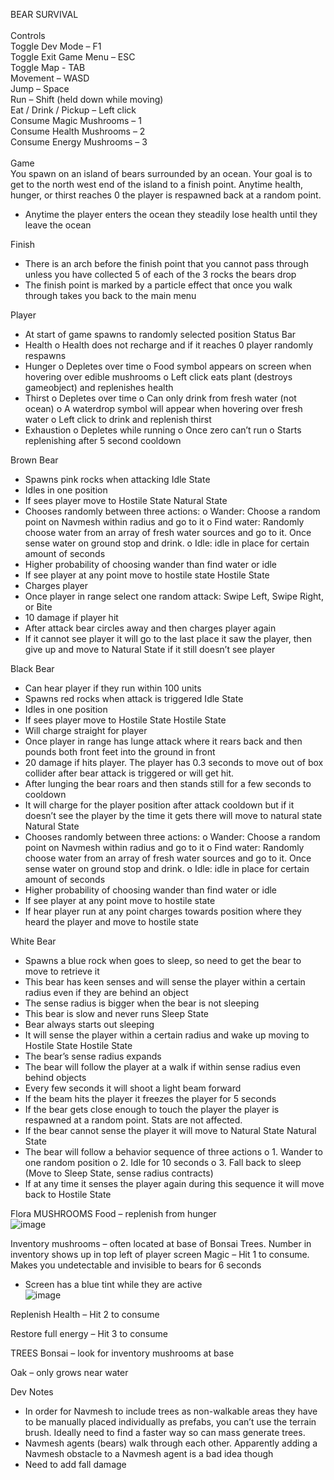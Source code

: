 BEAR SURVIVAL\
\
Controls\
Toggle Dev Mode – F1\
Toggle Exit Game Menu – ESC\
Toggle Map - TAB\
Movement – WASD\
Jump – Space\
Run – Shift (held down while moving)\
Eat / Drink / Pickup – Left click\
Consume Magic Mushrooms – 1\
Consume Health Mushrooms – 2\
Consume Energy Mushrooms – 3\
\
Game\
You spawn on an island of bears surrounded by an ocean. Your goal is to get to the north west end of the island to a finish point. Anytime health, hunger, or thirst reaches 0 the player is respawned back at a random point. 
-	Anytime the player enters the ocean they steadily lose health until they leave the ocean 
 
Finish
-	There is an arch before the finish point that you cannot pass through unless you have collected 5 of each of the 3 rocks the bears drop
-	The finish point is marked by a particle effect that once you walk through takes you back to the main menu
  
Player 
-	At start of game spawns to randomly selected position
Status Bar
-	Health
o	Health does not recharge and if it reaches 0 player randomly respawns
-	Hunger
o	Depletes over time
o	Food symbol appears on screen when hovering over edible mushrooms
o	Left click eats plant (destroys gameobject) and replenishes health
-	Thirst
o	Depletes over time
o	Can only drink from fresh water (not ocean)
o	A waterdrop symbol will appear when hovering over fresh water
o	Left click to drink and replenish thirst
-	Exhaustion
o	Depletes while running
o	Once zero can’t run
o	Starts replenishing after 5 second cooldown

Brown Bear
-	Spawns pink rocks when attacking
Idle State
-	Idles in one position
-	If sees player move to Hostile State
Natural State
-	Chooses randomly between three actions: 
o	Wander: Choose a random point on Navmesh within radius and go to it
o	Find water: Randomly choose water from an array of fresh water sources and go to it. Once sense water on ground stop and drink.
o	Idle: idle in place for certain amount of seconds
-	Higher probability of choosing wander than find water or idle
-	If see player at any point move to hostile state
Hostile State
-	Charges player
-	Once player in range select one random attack: Swipe Left, Swipe Right, or Bite
-	10 damage if player hit
-	After attack bear circles away and then charges player again
-	If it cannot see player it will go to the last place it saw the player, then give up and move to Natural State if it still doesn’t see player

Black Bear
-	Can hear player if they run within 100 units 
-	Spawns red rocks when attack is triggered
Idle State
-	Idles in one position
-	If sees player move to Hostile State
Hostile State
-	Will charge straight for player
-	Once player in range has lunge attack where it rears back and then pounds both front feet into the ground in front
-	20 damage if hits player. The player has 0.3 seconds to move out of box collider after bear attack is triggered or will get hit.
-	After lunging the bear roars and then stands still for a few seconds to cooldown
-	It will charge for the player position after attack cooldown but if it doesn’t see the player by the time it gets there will move to natural state
Natural State
-	Chooses randomly between three actions: 
o	Wander: Choose a random point on Navmesh within radius and go to it
o	Find water: Randomly choose water from an array of fresh water sources and go to it. Once sense water on ground stop and drink.
o	Idle: idle in place for certain amount of seconds
-	Higher probability of choosing wander than find water or idle
-	If see player at any point move to hostile state
-	If hear player run at any point charges towards position where they heard the player and move to hostile state
  
White Bear
-	Spawns a blue rock when goes to sleep, so need to get the bear to move to retrieve it
-	This bear has keen senses and will sense the player within a certain radius even if they are behind an object
-	The sense radius is bigger when the bear is not sleeping
-	This bear is slow and never runs
Sleep State
-	Bear always starts out sleeping
-	It will sense the player within a certain radius and wake up moving to Hostile State
Hostile State
-	The bear’s sense radius expands
-	The bear will follow the player at a walk if within sense radius even behind objects
-	Every few seconds it will shoot a light beam forward
-	If the beam hits the player it freezes the player for 5 seconds
-	If the bear gets close enough to touch the player the player is respawned at a random point. Stats are not affected.
-	If the bear cannot sense the player it will move to Natural State
Natural State
-	The bear will follow a behavior sequence of three actions
o	1. Wander to one random position
o	2. Idle for 10 seconds
o	3. Fall back to sleep (Move to Sleep State, sense radius contracts)
-	If at any time it senses the player again during this sequence it will move back to Hostile State
  
Flora
MUSHROOMS
 Food – replenish from hunger\
 ![image](https://github.com/nnorius/programming_projects/assets/128853412/091e9eab-2d65-431f-b941-e977f5977438)

Inventory mushrooms – often located at base of Bonsai Trees. 
Number in inventory shows up in top left of player screen
Magic – Hit 1 to consume. Makes you undetectable and invisible to bears for 6 seconds
-	Screen has a blue tint while they are active\
 ![image](https://github.com/nnorius/programming_projects/assets/128853412/c8ea6b48-ce9e-4c72-a0c1-e5d34366a223)
  
Replenish Health – Hit 2 to consume
 
 Restore full energy – Hit 3 to consume
 
TREES
Bonsai – look for inventory mushrooms at base
 

Oak – only grows near water
 

Dev Notes
-	In order for Navmesh to include trees as non-walkable areas they have to be manually placed individually as prefabs, you can’t use the terrain brush. Ideally need to find a faster way so can mass generate trees.
-	Navmesh agents (bears) walk through each other. Apparently adding a Navmesh obstacle to a Navmesh agent is a bad idea though
-	Need to add fall damage
